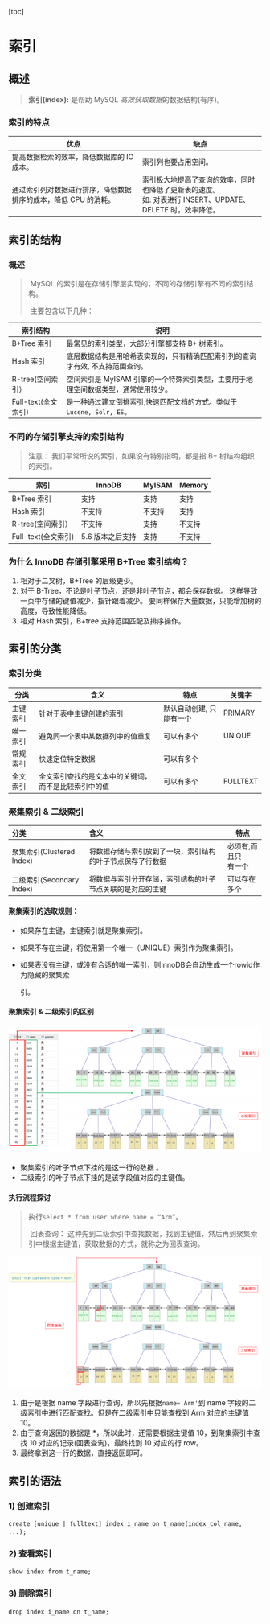 [toc]

# 索引

## 概述

> **索引(index):**
> 	是帮助 MySQL *高效获取数据*的数据结构(有序)。

### 索引的特点

| 优点                                                         | 缺点                                                         |
| ------------------------------------------------------------ | ------------------------------------------------------------ |
| 提高数据检索的效率，降低数据库的 IO 成本。                   | 索引列也要占用空间。                                         |
| 通过索引列对数据进行排序，降低数据排序的成本，降低 CPU 的消耗。 | 索引极大地提高了查询的效率，同时也降低了更新表的速度。<br />如: 对表进行 INSERT、UPDATE、DELETE 时，效率降低。 |

## 索引的结构

### 概述

> ​	MySQL 的索引是在存储引擎层实现的，不同的存储引擎有不同的索引结构。
>
> ​	主要包含以下几种：

| 索引结构            | 说明                                                         |
| ------------------- | ------------------------------------------------------------ |
| B+Tree 索引         | 最常见的索引类型，大部分引擎都支持 B+ 树索引。               |
| Hash 索引           | 底层数据结构是用哈希表实现的，只有精确匹配索引列的查询才有效, 不支持范围查询。 |
| R-tree(空间索引）   | 空间索引是 MyISAM 引擎的一个特殊索引类型，主要用于地理空间数据类型，通常使用较少。 |
| Full-text(全文索引) | 是一种通过建立倒排索引,快速匹配文档的方式。类似于`Lucene, Solr, ES`。 |

### 不同的存储引擎支持的索引结构

> 注意：
> 	我们平常所说的索引，如果没有特别指明，都是指 B+ 树结构组织的索引。

| 索引                | InnoDB           | MyISAM | Memory |
| ------------------- | ---------------- | ------ | ------ |
| B+Tree 索引         | 支持             | 支持   | 支持   |
| Hash 索引           | 不支持           | 不支持 | 支持   |
| R-tree(空间索引）   | 不支持           | 支持   | 不支持 |
| Full-text(全文索引) | 5.6 版本之后支持 | 支持   | 不支持 |

### 为什么 InnoDB 存储引擎采用 B+Tree 索引结构？

1. 相对于二叉树，B+Tree 的层级更少。
2. 对于 B-Tree，不论是叶子节点，还是非叶子节点，都会保存数据。
   这样导致一页中存储的键值减少，指针跟着减少。
   要同样保存大量数据，只能增加树的高度，导致性能降低。
3. 相对 Hash 索引，B+tree 支持范围匹配及排序操作。

## 索引的分类

### 索引分类

| 分类 | 含义 | 特点 | 关键字 |
| -------- | -------- | -------- | ---------- |
| 主键索引 | 针对于表中主键创建的索引 | 默认自动创建, 只能有一个 | PRIMARY |
| 唯一索引 | 避免同一个表中某数据列中的值重复 | 可以有多个 | UNIQUE |
| 常规索引 | 快速定位特定数据 | 可以有多个 |  |
| 全文索引 | 全文索引查找的是文本中的关键词，而不是比较索引中的值 | 可以有多个 | FULLTEXT |

### 聚集索引 & 二级索引

| 分类                      | 含义                                                       | 特点                     |
| :------------------------ | :--------------------------------------------------------- | ------------------------ |
| 聚集索引(Clustered Index) | 将数据存储与索引放到了一块，索引结构的叶子节点保存了行数据 | 必须有,而且只<br/>有一个 |
| 二级索引(Secondary Index) | 将数据与索引分开存储，索引结构的叶子节点关联的是对应的主键 | 可以存在多个             |

#### 聚集索引的选取规则：

- 如果存在主键，主键索引就是聚集索引。

- 如果不存在主键，将使用第一个唯一（UNIQUE）索引作为聚集索引。

- 如果表没有主键，或没有合适的唯一索引，则InnoDB会自动生成一个rowid作为隐藏的聚集索

  引。

#### 聚集索引 & 二级索引的区别

<img src="img/index01.jpg" alt="index01"  />

- 聚集索引的叶子节点下挂的是这一行的数据 。
- 二级索引的叶子节点下挂的是该字段值对应的主键值。

#### 执行流程探讨

> 执行`select * from user where name = “Arm”`。
>
> ​	回表查询：
> ​		这种先到二级索引中查找数据，找到主键值，然后再到聚集索引中根据主键值，获取数据的方式，就称之为回表查询。

![index02](img/index02.jpg)

1. 由于是根据 name 字段进行查询，所以先根据`name='Arm'`到 name 字段的二级索引中进行匹配查找。但是在二级索引中只能查找到 Arm 对应的主键值 10。
2. 由于查询返回的数据是 *，所以此时，还需要根据主键值 10，到聚集索引中查找 10 对应的记录(回表查询)，最终找到 10 对应的行 row。
3. 最终拿到这一行的数据，直接返回即可。

## 索引的语法

### 1) 创建索引

```mysql
create [unique | fulltext] index i_name on t_name(index_col_name, ...);
```

### 2) 查看索引

```mysql
show index from t_name;
```

### 3) 删除索引

```mysql
drop index i_name on t_name;
```

